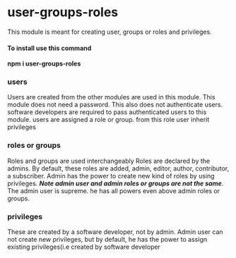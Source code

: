 # user-groups-roles
This module is meant for creating user, groups or roles and privileges.

#### To install use this command
**npm i user-groups-roles**

### users
Users are created from the other modules are used in this module. This module does not need a password. This also does not authenticate users. software developers are required to pass authenticated users to this module.
users are assigned a role or group. from this role user inherit privileges

### roles or groups
Roles and groups are used interchangeably
Roles are declared by the admins. By default, these roles are added, admin, editor, author, contributor, a subscriber. Admin has the power to create new kind of roles by using privileges.
***Note admin user and admin roles or groups are not the same***.
The admin user is supreme. he has all powers even above admin roles or groups.

### privileges
These are created by a software developer, not by admin. Admin user can not create new privileges, but by default, he has the power to assign existing privileges(i.e created by software developer